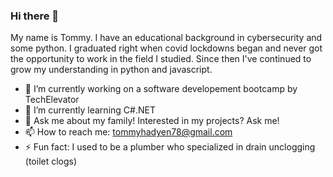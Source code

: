 ### Hi there 👋
My name is Tommy. I have an educational background in cybersecurity and some python. I graduated right when covid lockdowns began and never got the opportunity to work in the field I studied. Since then I've continued to grow my understanding in python and javascript. 

- 🔭 I’m currently working on a software developement bootcamp by TechElevator
- 🌱 I’m currently learning C#.NET
- 💬 Ask me about my family! Interested in my projects? Ask me!
- 📫 How to reach me: tommyhadyen78@gmail.com
- ⚡ Fun fact: I used to be a plumber who specialized in drain unclogging (toilet clogs)

<!--
**hayden7857/hayden7857** is a ✨ _special_ ✨ repository because its `README.md` (this file) appears on your GitHub profile.

Here are some ideas to get you started:

- 🔭 I’m currently working on a software developement bootcamp by TechElevator
- 🌱 I’m currently learning Javascript and Java
- 💬 Ask me about my family!
- 📫 How to reach me: tommyhadyen78@gmail.com
- ⚡ Fun fact: I used to be a plumber who specialized in drain unclogging (toilet clogs)
-->
